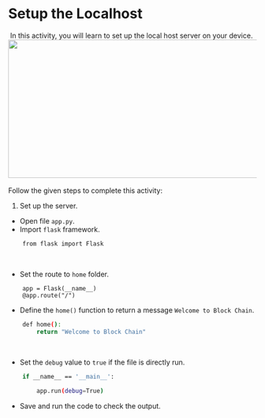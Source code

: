 Setup the Localhost
===================
​
In this activity, you will learn to set up the local host server on your device.
​
​
<img src= "https://s3.amazonaws.com/media-p.slid.es/uploads/1525749/images/10625565/pasted-from-clipboard.png" width = "521" height = "281">
​
​

Follow the given steps to complete this activity:
1. Set up  the server.
​
​
* Open file `app.py`.
​
​
* Import `flask` framework.
​

```sh
	from flask import Flask
```
​

* Set the route to `home` folder.

```
	app = Flask(__name__)
	@app.route("/")
```
	

* Define the `home()` function to return a message `Welcome to Block Chain`.

```sh
    def home():  
    	return "Welcome to Block Chain"
```   

​
​
* Set the `debug` value to `true` if the file is directly run.
​


```sh
    if __name__ == '__main__':
​
        app.run(debug=True)
```
    
       
* Save and run the code to check the output.